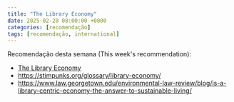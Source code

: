 ```yaml
---
title: "The Library Economy"
date: 2025-02-20 08:00:00 +0000
categories: [recomendação]
tags: [recomendação, international]
---
```


Recomendação desta semana (This week's recommendation):

- [The Library Economy](https://youtu.be/vW5EVNT--DA?si=rz-OOl7dxq_mjBx2)
- https://stimpunks.org/glossary/library-economy/
- https://www.law.georgetown.edu/environmental-law-review/blog/is-a-library-centric-economy-the-answer-to-sustainable-living/
